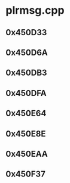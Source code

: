 # plrmsg.cpp

## 0x450D33

## 0x450D6A

## 0x450DB3

## 0x450DFA

## 0x450E64

## 0x450E8E

## 0x450EAA

## 0x450F37
